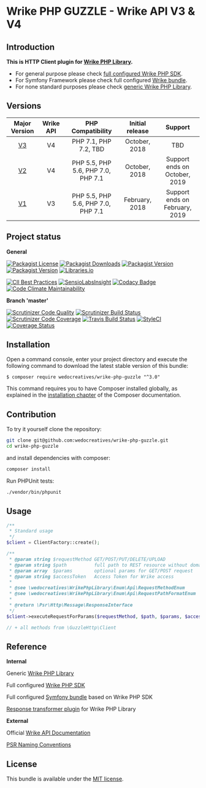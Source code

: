 Wrike PHP GUZZLE - Wrike API V3 & V4
====================================

Introduction
------------

**This is HTTP Client plugin for [Wrike PHP Library](https://github.com/wedocreatives/wrike-php-library).**

* For general purpose please check [full configured Wrike PHP SDK](https://github.com/wedocreatives/wrike-php-sdk).
* For Symfony Framework please check full configured [Wrike bundle](https://github.com/wedocreatives/wrike-bundle).
* For none standard purposes please check [generic Wrike PHP Library](https://github.com/wedocreatives/wrike-php-library).

Versions
--------
| Major Version                                              | Wrike API | PHP Compatibility                  | Initial release | Support                        |
|:----------------------------------------------------------:|:---------:|:----------------------------------:|:---------------:|:------------------------------:|
| [V3](https://github.com/wedocreatives/wrike-php-guzzle/tree/v3.x) | V4        | PHP 7.1, PHP 7.2, TBD              | October, 2018   | TBD                            |
| [V2](https://github.com/wedocreatives/wrike-php-guzzle/tree/v2.x) | V4        | PHP 5.5, PHP 5.6, PHP 7.0, PHP 7.1 | October, 2018   | Support ends on October, 2019  |
| [V1](https://github.com/wedocreatives/wrike-php-guzzle/tree/v1.x) | V3        | PHP 5.5, PHP 5.6, PHP 7.0, PHP 7.1 | February, 2018  | Support ends on February, 2019 |

Project status
--------------

**General**

[![Packagist License](https://img.shields.io/packagist/l/wedocreatives/wrike-php-guzzle.svg)](https://packagist.org/packages/wedocreatives/wrike-php-guzzle)
[![Packagist Downloads](https://img.shields.io/packagist/dt/wedocreatives/wrike-php-guzzle.svg)](https://packagist.org/packages/wedocreatives/wrike-php-guzzle)
[![Packagist Version](https://img.shields.io/packagist/v/wedocreatives/wrike-php-guzzle.svg)](https://packagist.org/packages/wedocreatives/wrike-php-guzzle)
[![Packagist Version](https://img.shields.io/packagist/php-v/wedocreatives/wrike-php-guzzle.svg)](https://packagist.org/packages/wedocreatives/wrike-php-guzzle)
[![Libraries.io](https://img.shields.io/librariesio/github/wedocreatives/wrike-php-guzzle.svg)](https://libraries.io/packagist/wedocreatives%2Fwrike-php-guzzle)

[![CII Best Practices](https://bestpractices.coreinfrastructure.org/projects/1691/badge)](https://bestpractices.coreinfrastructure.org/projects/1691)
[![SensioLabsInsight](https://insight.sensiolabs.com/projects/8a8a49af-f1a6-40c9-97c6-dda145e8a75c/mini.png)](https://insight.sensiolabs.com/projects/8a8a49af-f1a6-40c9-97c6-dda145e8a75c)
[![Codacy Badge](https://api.codacy.com/project/badge/Grade/1b24d23368ad4971a0fbf47ed0457e86)](https://www.codacy.com/app/wedocreatives/wrike-php-guzzle)
[![Code Climate Maintainability](https://api.codeclimate.com/v1/badges/8cb3af3ee1c8b8b2eb4f/maintainability)](https://codeclimate.com/github/wedocreatives/wrike-php-guzzle/maintainability)

**Branch 'master'**

[![Scrutinizer Code Quality](https://scrutinizer-ci.com/g/wedocreatives/wrike-php-guzzle/badges/quality-score.png?b=master)](https://scrutinizer-ci.com/g/wedocreatives/wrike-php-guzzle/?branch=master)
[![Scrutinizer Build Status](https://scrutinizer-ci.com/g/wedocreatives/wrike-php-guzzle/badges/build.png?b=master)](https://scrutinizer-ci.com/g/wedocreatives/wrike-php-guzzle/build-status/master)
[![Scrutinizer Code Coverage](https://scrutinizer-ci.com/g/wedocreatives/wrike-php-guzzle/badges/coverage.png?b=master)](https://scrutinizer-ci.com/g/wedocreatives/wrike-php-guzzle/?branch=master)
[![Travis Build Status](https://travis-ci.org/wedocreatives/wrike-php-guzzle.svg?branch=master)](https://travis-ci.org/wedocreatives/wrike-php-guzzle)
[![StyleCI](https://styleci.io/repos/81218835/shield?branch=master)](https://styleci.io/repos/81218835)
[![Coverage Status](https://coveralls.io/repos/github/wedocreatives/wrike-php-guzzle/badge.svg?branch=master)](https://coveralls.io/github/wedocreatives/wrike-php-guzzle?branch=master)

Installation
------------
Open a command console, enter your project directory and execute the
following command to download the latest stable version of this bundle:

```console
$ composer require wedocreatives/wrike-php-guzzle "^3.0"
```

This command requires you to have Composer installed globally, as explained
in the [installation chapter](https://getcomposer.org/doc/00-intro.md)
of the Composer documentation.

Contribution
------------
To try it yourself clone the repository:

```bash
git clone git@github.com:wedocreatives/wrike-php-guzzle.git
cd wrike-php-guzzle
```

and install dependencies with composer:

```bash
composer install
```

Run PHPUnit tests:

```bash
./vendor/bin/phpunit
``` 

Usage
------------

```php
/**
 * Standard usage
 */
$client = ClientFactory::create();

/**
 * @param string $requestMethod GET/POST/PUT/DELETE/UPLOAD
 * @param string $path          full path to REST resource without domain, ex. 'contacts'
 * @param array  $params        optional params for GET/POST request
 * @param string $accessToken   Access Token for Wrike access
 *
 * @see \wedocreatives\WrikePhpLibrary\Enum\Api\RequestMethodEnum
 * @see \wedocreatives\WrikePhpLibrary\Enum\Api\RequestPathFormatEnum
 *
 * @return \Psr\Http\Message\ResponseInterface
 */
$client->executeRequestForParams($requestMethod, $path, $params, $accessToken);

// + all methods from \GuzzleHttp\Client
```

Reference
---------

**Internal**

Generic [Wrike PHP Library](https://github.com/wedocreatives/wrike-php-library)

Full configured [Wrike PHP SDK](https://github.com/wedocreatives/wrike-php-sdk)

Full configured [Symfony bundle](https://github.com/wedocreatives/wrike-bundle) based on Wrike PHP SDK

[Response transformer plugin](https://github.com/wedocreatives/wrike-php-jmsserializer) for Wrike PHP Library

**External**

Official [Wrike API Documentation](https://developers.wrike.com/documentation/api/overview)

[PSR Naming Conventions](http://www.php-fig.org/bylaws/psr-naming-conventions/)

License
-------

This bundle is available under the [MIT license](LICENSE).

